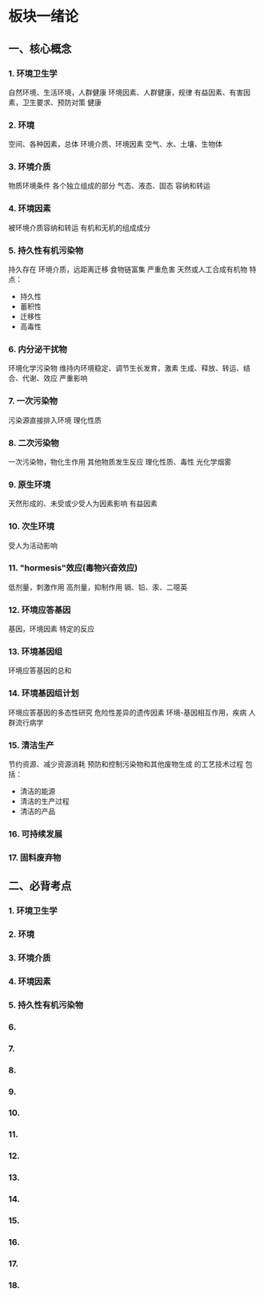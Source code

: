 # 板块一绪论

## 一、核心概念
### 1. 环境卫生学
自然环境、生活环境，人群健康
环境因素、人群健康，规律
有益因素、有害因素，卫生要求、预防对策
健康
### 2. 环境
空间、各种因素，总体
环境介质、环境因素
空气、水、土壤、生物体
### 3. 环境介质
物质环境条件
各个独立组成的部分
气态、液态、固态
容纳和转运
### 4. 环境因素
被环境介质容纳和转运
有机和无机的组成成分
### 5. 持久性有机污染物
持久存在
环境介质，远距离迁移
食物链富集
严重危害
天然或人工合成有机物
特点：
- 持久性
- 蓄积性
- 迁移性
- 高毒性
### 6. 内分泌干扰物
环境化学污染物
维持内环境稳定、调节生长发育，激素
生成、释放、转运、结合、代谢、效应
严重影响
### 7. 一次污染物
污染源直接排入环境
理化性质
### 8. 二次污染物
一次污染物，物化生作用
其他物质发生反应
理化性质、毒性
光化学烟雾
### 9. 原生环境
天然形成的、未受或少受人为因素影响
有益因素
### 10. 次生环境
受人为活动影响
### 11. "hormesis"效应(毒物兴奋效应)
低剂量，刺激作用
高剂量，抑制作用
镉、铅、汞、二噁英
### 12. 环境应答基因
基因，环境因素
特定的反应
### 13. 环境基因组
环境应答基因的总和
### 14. 环境基因组计划
环境应答基因的多态性研究
危险性差异的遗传因素
环境-基因相互作用，疾病
人群流行病学
### 15. 清洁生产
节约资源、减少资源消耗
预防和控制污染物和其他废物生成
的工艺技术过程
包括：
- 清洁的能源
- 清洁的生产过程
- 清洁的产品
### 16. 可持续发展

### 17. 固料废弃物



## 二、必背考点

### 1. 环境卫生学

### 2. 环境

### 3. 环境介质

### 4. 环境因素

### 5. 持久性有机污染物

### 6. 

### 7. 

### 8. 

### 9. 

### 10. 

### 11. 

### 12. 

### 13. 

### 14. 

### 15. 

### 16. 

### 17. 

### 18. 






